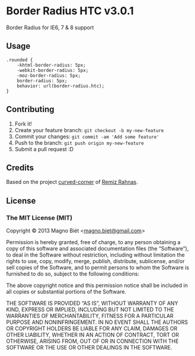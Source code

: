 # Border Radius HTC v3.0.1

Border Radius for IE6, 7 & 8 support

## Usage

    .rounded {
    	-khtml-border-radius: 5px;
    	-webkit-border-radius: 5px;
    	-moz-border-radius: 5px;
    	border-radius: 5px;
    	behavior: url(border-radius.htc);
    }

## Contributing

1. Fork it!
2. Create your feature branch: `git checkout -b my-new-feature`
3. Commit your changes: `git commit -am 'Add some feature'`
4. Push to the branch: `git push origin my-new-feature`
5. Submit a pull request :D


## Credits

Based on the project [curved-corner](https://code.google.com/p/curved-corner/) of [Remiz Rahnas](https://github.com/rahnas).

## License

### The MIT License (MIT)

Copyright © 2013 Magno Biét <<magno.biet@gmail.com>>

Permission is hereby granted, free of charge, to any person obtaining a copy of this software and associated documentation files (the “Software”), to deal in the Software without restriction, including without limitation the rights to use, copy, modify, merge, publish, distribute, sublicense, and/or sell copies of the Software, and to permit persons to whom the Software is furnished to do so, subject to the following conditions:

The above copyright notice and this permission notice shall be included in all copies or substantial portions of the Software.

THE SOFTWARE IS PROVIDED “AS IS”, WITHOUT WARRANTY OF ANY KIND, EXPRESS OR IMPLIED, INCLUDING BUT NOT LIMITED TO THE WARRANTIES OF MERCHANTABILITY, FITNESS FOR A PARTICULAR PURPOSE AND NONINFRINGEMENT. IN NO EVENT SHALL THE AUTHORS OR COPYRIGHT HOLDERS BE LIABLE FOR ANY CLAIM, DAMAGES OR OTHER LIABILITY, WHETHER IN AN ACTION OF CONTRACT, TORT OR OTHERWISE, ARISING FROM, OUT OF OR IN CONNECTION WITH THE SOFTWARE OR THE USE OR OTHER DEALINGS IN THE SOFTWARE.

